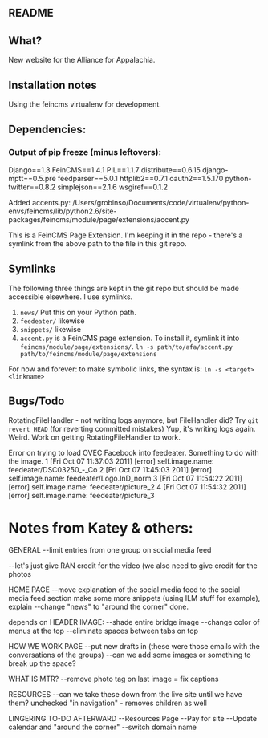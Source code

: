 README
------

## What?

New website for the Alliance for Appalachia.

## Installation notes

Using the feincms virtualenv for development.

## Dependencies:

### Output of pip freeze (minus leftovers):
Django==1.3
FeinCMS==1.4.1
PIL==1.1.7
distribute==0.6.15
django-mptt==0.5.pre
feedparser==5.0.1
httplib2==0.7.1
oauth2==1.5.170
python-twitter==0.8.2
simplejson==2.1.6
wsgiref==0.1.2

Added accents.py:
/Users/grobinso/Documents/code/virtualenv/python-envs/feincms/lib/python2.6/site-packages/feincms/module/page/extensions/accent.py

This is a FeinCMS Page Extension. I'm keeping it in the repo - there's a symlink from the above path to the file in this git repo.

## Symlinks

The following three things are kept in the git repo but should be made accessible elsewhere. I use symlinks.

1.  `news/`
    Put this on your Python path.
2.  `feedeater/`
    likewise
3.  `snippets/`
    likewise
4.  `accent.py`
    is a FeinCMS page extension. To install it, symlink it into `feincms/module/page/extensions/`.
    `ln -s path/to/afa/accent.py path/to/feincms/module/page/extensions`

For now and forever: to make symbolic links, the syntax is: `ln -s <target> <linkname>`

## Bugs/Todo

RotatingFileHandler - not writing logs anymore, but FileHandler did?
Try `git revert HEAD` (for reverting committed mistakes)
Yup, it's writing logs again. Weird. Work on getting RotatingFileHandler to work.

Error on trying to load OVEC Facebook into feedeater. Something to do with the image.
1 [Fri Oct 07 11:37:03 2011] [error] self.image.name:  feedeater/DSC03250_-_Co
2 [Fri Oct 07 11:45:03 2011] [error] self.image.name:  feedeater/Logo.InD_norm
3 [Fri Oct 07 11:54:22 2011] [error] self.image.name:  feedeater/picture_2
4 [Fri Oct 07 11:54:32 2011] [error] self.image.name:  feedeater/picture_3

# Notes from Katey & others:

GENERAL
--limit entries from one group on social media feed
    
--let's just give RAN credit for the video (we also need to give credit for the photos

HOME PAGE
--move explanation of the social media feed to the social media feed section
    make some more snippets (using ILM stuff for example), explain
--change "news" to "around the corner"
    done.

depends on HEADER IMAGE:
--shade entire bridge image
--change color of menus at the top
--eliminate spaces between tabs on top

HOW WE WORK PAGE
--put new drafts in (these were those emails with the conversations of the groups) 
--can we add some images or something to break up the space?

WHAT IS MTR?
--remove photo tag on last image
    = fix captions

RESOURCES
--can we take these down from the live site until we have them?
    unchecked "in navigation" - removes children as well

LINGERING TO-DO AFTERWARD
--Resources Page
--Pay for site
--Update calendar and "around the corner"
--switch domain name


